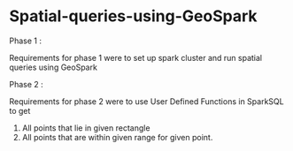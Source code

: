 # Spatial-queries-using-GeoSpark

Phase 1 : 

Requirements for phase 1 were to set up spark cluster and run spatial queries using GeoSpark

Phase 2 : 

Requirements for phase 2 were to use User Defined Functions in SparkSQL to get
1. All points that lie in given rectangle
2. All points that are within given range for given point.
